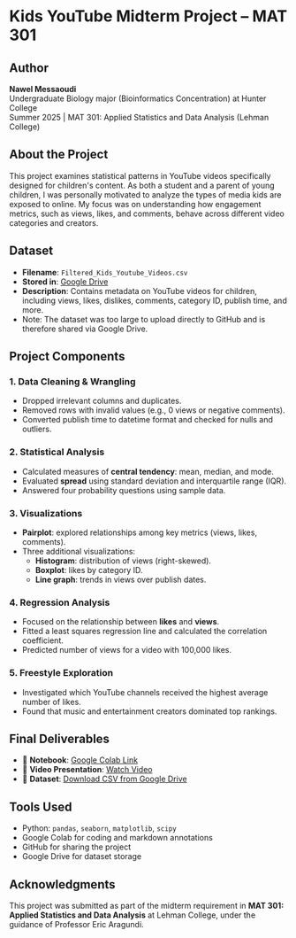 # Kids YouTube Midterm Project – MAT 301

## Author
**Nawel Messaoudi**  
Undergraduate Biology major (Bioinformatics Concentration) at Hunter College  
Summer 2025 | MAT 301: Applied Statistics and Data Analysis (Lehman College)

## About the Project
This project examines statistical patterns in YouTube videos specifically designed for children's content. As both a student and a parent of young children, I was personally motivated to analyze the types of media kids are exposed to online. My focus was on understanding how engagement metrics, such as views, likes, and comments, behave across different video categories and creators.

## Dataset
- **Filename**: `Filtered_Kids_Youtube_Videos.csv`
- **Stored in**: [Google Drive](https://drive.google.com/file/d/1JOI9cBck2VYqkgoYpyu4cnWcOyLZcphL/view?usp=sharing)
- **Description**: Contains metadata on YouTube videos for children, including views, likes, dislikes, comments, category ID, publish time, and more.
- Note: The dataset was too large to upload directly to GitHub and is therefore shared via Google Drive.

## Project Components
### 1. Data Cleaning & Wrangling
- Dropped irrelevant columns and duplicates.
- Removed rows with invalid values (e.g., 0 views or negative comments).
- Converted publish time to datetime format and checked for nulls and outliers.

### 2. Statistical Analysis
- Calculated measures of **central tendency**: mean, median, and mode.
- Evaluated **spread** using standard deviation and interquartile range (IQR).
- Answered four probability questions using sample data.

### 3. Visualizations
- **Pairplot**: explored relationships among key metrics (views, likes, comments).
- Three additional visualizations:
  - **Histogram**: distribution of views (right-skewed).
  - **Boxplot**: likes by category ID.
  - **Line graph**: trends in views over publish dates.

### 4. Regression Analysis
- Focused on the relationship between **likes** and **views**.
- Fitted a least squares regression line and calculated the correlation coefficient.
- Predicted number of views for a video with 100,000 likes.

### 5. Freestyle Exploration
- Investigated which YouTube channels received the highest average number of likes.
- Found that music and entertainment creators dominated top rankings.

## Final Deliverables
- 📓 **Notebook**: [Google Colab Link](https://drive.google.com/file/d/1lcy0Kzq0AFAdelu4zQV6m4L0RAGHWNKR/view?usp=sharing)
- 🎥 **Video Presentation**: [Watch Video](<insert-Video-link-here>)
- 📂 **Dataset**: [Download CSV from Google Drive](https://drive.google.com/file/d/1JOI9cBck2VYqkgoYpyu4cnWcOyLZcphL/view?usp=sharing)

## Tools Used
- Python: `pandas`, `seaborn`, `matplotlib`, `scipy`
- Google Colab for coding and markdown annotations
- GitHub for sharing the project
- Google Drive for dataset storage

## Acknowledgments
This project was submitted as part of the midterm requirement in **MAT 301: Applied Statistics and Data Analysis** at Lehman College, under the guidance of Professor Eric Aragundi.
